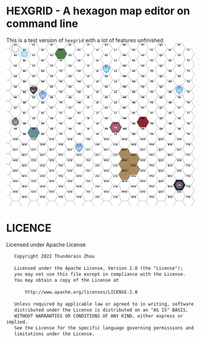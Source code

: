 # HEXGRID - A hexagon map editor on command line
This is a test version of `hexgrid` with a lot of features unfinished
![六角格预览](./sample/sample_grid.png)
# LICENCE
Licensed under Apache License
~~~
   Copyright 2022 Thunderain Zhou

   Licensed under the Apache License, Version 2.0 (the "License");
   you may not use this file except in compliance with the License.
   You may obtain a copy of the License at

       http://www.apache.org/licenses/LICENSE-2.0

   Unless required by applicable law or agreed to in writing, software
   distributed under the License is distributed on an "AS IS" BASIS,
   WITHOUT WARRANTIES OR CONDITIONS OF ANY KIND, either express or implied.
   See the License for the specific language governing permissions and
   limitations under the License.
~~~